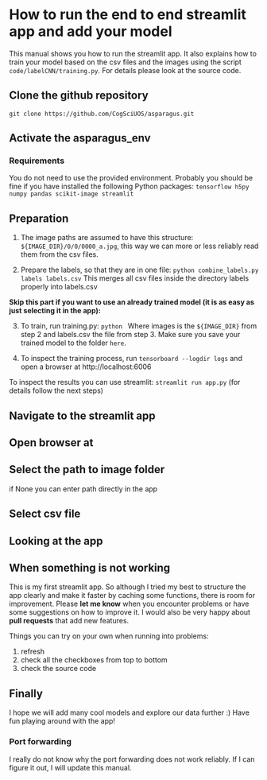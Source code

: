 # How to run the end to end streamlit app and add your model

This manual shows you how to run the streamlit app. It also explains how to train your model based on the csv files and the images using the script `code/labelCNN/training.py`. For details please look at the source code.


## Clone the github repository

`git clone https://github.com/CogSciUOS/asparagus.git`



## Activate the asparagus_env



### Requirements

You do not need to use the provided environment. Probably you should be fine if you have installed the following Python packages: `tensorflow h5py numpy pandas scikit-image streamlit`


## Preparation

1. The image paths are assumed to have this structure:
   `${IMAGE_DIR}/0/0/0000_a.jpg`, this way we can more or less reliably read
   them from the csv files.

2. Prepare the labels, so that they are in one file:
   `python combine_labels.py labels labels.csv`
   This merges all csv files inside the directory labels properly into labels.csv


**Skip this part if you want to use an already trained model (it is as easy as just selecting it in the app):**

3. To train, run training.py:
   `python `
   Where images is the `${IMAGE_DIR}` from step 2 and labels.csv the file from step 3.
   Make sure you save your trained model to the folder `here`.

4. To inspect the training process, run
   `tensorboard --logdir logs`
   and open a browser at http://localhost:6006



To inspect the results you can use streamlit: `streamlit run app.py` (for details follow the next steps)


## Navigate to the streamlit app


## Open browser at 


## Select the path to image folder

if None  you can enter path directly in the app

## Select csv file



## Looking at the app


## When something is not working

This is my first streamlit app. So although I tried my best to structure the app clearly and make it faster by caching some functions, there is room for improvement. Please **let me know** when you encounter problems or have some suggestions on how to improve it. I would also be very happy about **pull requests** that add new features.

Things you can try on your own when running into problems:
1. refresh
2. check all the checkboxes from top to bottom
3. check the source code

## Finally

I hope we will add many cool models and explore our data further :)
Have fun playing around with the app! 


### Port forwarding

I really do not know why the port forwarding does not work reliably. If I can figure it out, I will update this manual.